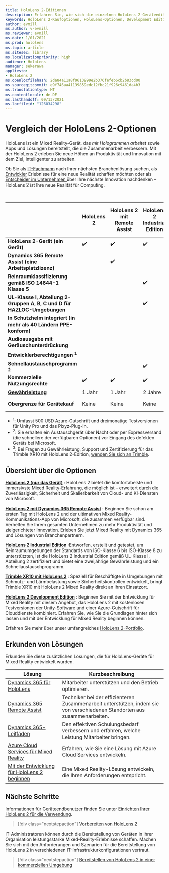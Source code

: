 ```yaml
---
title: HoloLens 2-Editionen
description: Erfahren Sie, wie sich die einzelnen HoloLens 2-Geräteeditionen gleichen bzw. unterscheiden, und was Sie tun müssen, nachdem Sie eine eigene erhalten haben.
keywords: HoloLens 2-Kaufoptionen, HoloLens-Optionen, Development Edition
author: evmill
ms.author: v-evmill
ms.reviewer: evmill
ms.date: 1/01/2021
ms.prod: hololens
ms.topic: article
ms.sitesec: library
ms.localizationpriority: high
audience: HoloLens
manager: sekerawa
appliesto:
- HoloLens 2
ms.openlocfilehash: 2da84a11a8f9613999e2b376fefeb6cb2b83cd00
ms.sourcegitcommit: e9f746aa41139859edc12fbc21f926c9461da4b3
ms.translationtype: HT
ms.contentlocale: de-DE
ms.lasthandoff: 09/13/2021
ms.locfileid: "126034298"
---
```

# <a name="compare-hololens-2-options"></a>Vergleich der HoloLens 2-Optionen

HoloLens ist ein Mixed Reality-Gerät, das *mit Hologrammen arbeitet* sowie Apps und Lösungen bereitstellt, die die Zusammenarbeit verbessern. Mit der HoloLens 2 erleben Sie neue Höhen an Produktivität und Innovation mit dem Ziel, intelligenter zu arbeiten.

Ob Sie als [IT-Fachmann](https://www.microsoft.com/hololens/apps) nach Ihrer nächsten Branchenlösung suchen, als [Entwickler](https://www.microsoft.com/hololens/developers) Erlebnisse für eine neue Realität schaffen möchten oder als [Entscheider im Unternehmen ](https://www.microsoft.com/hololens/apps) über Ihre nächste Innovation nachdenken – HoloLens 2 ist Ihre neue Realität für Computing.

<br>

|                                                      | HoloLens 2 | HoloLens 2 mit Remote Assist | HoloLens 2 Industrial Edition | HoloLens 2 Industrial Edition mit Remote Assist | Trimble XR10 mit HoloLens 2 | HoloLens 2 Development Edition |
|------------------------------------------------------|------------|-------------------------------|-------------------------------|--------------------------------------------------|------------------------------|--------------------------------|
| **HoloLens 2-Gerät (ein Gerät)**                       |      ✔️     |               ✔️               |               ✔️               |                         ✔️                        |               ✔️              |                ✔️               |
| **Dynamics 365 Remote Assist (eine Arbeitsplatzlizenz)**                |            |               ✔️               |                               |                         ✔️                        |                              |                                |
| **Reinraumklassifizierung gemäß ISO 14644-1 Klasse 5**           |            |                               |               ✔️               |                         ✔️                        |                              |                                |
| **UL-Klasse I, Abteilung 2-Gruppen A, B, C und D für HAZLOC-Umgebungen**                     |            |                               |               ✔️               |                         ✔️                        |               ✔️              |                                |
| **In Schutzhelm integriert (in mehr als 40 Ländern PPE-konform)** |            |                               |                               |                                                  |               ✔️              |                                |
| **Audioausgabe mit Geräuschunterdrückung**                        |            |                               |                               |                                                  |               ✔️              |                                |
| **Entwicklerberechtigungen <sup>1</sup>**                             |            |                               |                               |                                                  |                              |                ✔️               |
| **Schnellaustauschprogramm <sup>2</sup>**                          |            |                               |               ✔️               |                         ✔️                        |                              |                                |
| **Kommerzielle Nutzungsrechte**                                |      ✔️     |               ✔️               |               ✔️               |                         ✔️                        |               ✔️              |                                |
| [**Gewährleistung**](hololens2-hardware.md#warranty-information)                                             |   1 Jahr   |             1 Jahr            |             2 Jahre            |                      2 Jahre                      |            1 Jahr <sup>3</sup>            |             1 Jahr             |
| **Obergrenze für Gerätekauf**                                |    Keine    |              Keine             |              Keine             |                       Keine                       |             Keine             |       Eines pro Transaktion      |

- <sup>1</sup>: Umfasst 500 USD Azure-Gutschrift und dreimonatige Testversionen für Unity Pro und das Pixyz-Plug-In.
- <sup>2</sup>: Sie erhalten ein Austauschgerät über Nacht oder per Expressversand (die schnellere der verfügbaren Optionen) vor Eingang des defekten Geräts bei Microsoft.
- <sup>3</sup>: Bei Fragen zu Gewährleistung, Support und Zertifizierung für das Trimble XR10 mit HoloLens 2-Edition, [wenden Sie sich an Trimble](https://fieldtech.trimble.com/en/contact-support).


## <a name="options-overview"></a>Übersicht über die Optionen

**[HoloLens 2 (nur das Gerät)](hololens2-options-device-only.md)** : HoloLens 2 bietet die komfortabelste und immersivste Mixed Reality-Erfahrung, die möglich ist – erweitert durch die Zuverlässigkeit, Sicherheit und Skalierbarkeit von Cloud- und KI-Diensten von Microsoft.

**[HoloLens 2 mit Dynamics 365 Remote Assist](hololens2-options-remote-assist.md)** : Beginnen Sie schon am ersten Tag mit HoloLens 2 und der ultimativen Mixed Reality-Kommunikations-App von Microsoft, die zusammen verfügbar sind. Verhelfen Sie Ihrem gesamten Unternehmen zu mehr Produktivität und zielgerichteter Innovation. Erleben Sie jetzt Mixed Reality mit Dynamics 365 und Lösungen von Branchenpartnern.

**[HoloLens 2 Industrial Edition](hololens2-options-industrial-edition.md)** :Entworfen, erstellt und getestet, um Reinraumumgebungen der Standards von ISO-Klasse 6 bis ISO-Klasse 8 zu unterstützten, ist die HoloLens 2 Industrial Edition gemäß UL-Klasse I, Abteilung 2 zertifiziert und bietet eine zweijährige Gewährleistung und ein Schnellaustauschprogramm.

**[Trimble XR10 mit HoloLens 2](hololens2-options-trimble-xr10-edition.md)** : Speziell für Beschäftigte in Umgebungen mit Schmutz- und Lärmbelastung sowie Sicherheitskontrollen entwickelt, bringt Trimble XR10 mit HoloLens 2 Mixed Reality direkt an Ihren Einsatzort.

**[HoloLens 2 Development Edition](hololens2-options-dev-edition.md)** : Beginnen Sie mit der Entwicklung für Mixed Reality mit diesem Angebot, das HoloLens 2 mit kostenlosen Testversionen der Unity-Software und einer Azure-Gutschrift für Clouddienste kombiniert. Erfahren Sie, wie Sie die Grundlagen hinter sich lassen und mit der Entwicklung für Mixed Reality beginnen können.

Erfahren Sie mehr über unser umfangreiches [HoloLens 2-Portfolio](https://www.microsoft.com/hololens/buy).

## <a name="explore-solutions"></a>Erkunden von Lösungen

Erkunden Sie diese zusätzlichen Lösungen, die für HoloLens-Geräte für Mixed Reality entwickelt wurden.

| Lösung | Kurzbeschreibung                                                                                |
|----------|---------------------------------------------------------------------------------------------------|
| [Dynamics 365 für HoloLens](https://www.microsoft.com//hololens/apps)          | Mitarbeiter unterstützen und den Betrieb optimieren.                                                        |
| [Dynamics 365 Remote Assist](https://dynamics.microsoft.com/mixed-reality/remote-assist/)          | Techniker bei der effizienteren Zusammenarbeit unterstützen, indem sie von verschiedenen Standorten aus zusammenarbeiten. |
|   [Dynamics 365-Leitfäden](https://dynamics.microsoft.com/mixed-reality/guides/)        | Den effektiven Schulungsbedarf verbessern und erfahren, welche Leistung Mitarbeiter bringen.                          |
|  [Azure Cloud Services für Mixed Reality](/windows/mixed-reality/develop/mixed-reality-cloud-services#:~:text=Mixed%20Reality%20services%20Mixed%20Reality%20cloud%20services%20like,all%20in%20the%20context%20of%20your%20users%E2%80%99%20environments)         | Erfahren, wie Sie eine Lösung mit Azure Cloud Services entwickeln.                                       |
|  [Mit der Entwicklung für HoloLens 2 beginnen](/windows/mixed-reality/develop/development?tabs=unity)         | Eine Mixed Reality-Lösung entwickeln, die Ihren Anforderungen entspricht.                                                 |

## <a name="next-steps"></a>Nächste Schritte

Informationen für Geräteendbenutzer finden Sie unter [Einrichten Ihrer HoloLens 2 für die Verwendung](hololens2-setup.md).

> [!div class="nextstepaction"]
> [Vorbereiten von HoloLens 2](hololens2-setup.md)

IT-Administratoren können durch die Bereitstellung von Geräten in ihrer Organisation leistungsstarke Mixed-Reality-Erlebnisse schaffen. Machen Sie sich mit den Anforderungen und Szenarien für die Bereitstellung von HoloLens 2 in verschiedenen IT-Infrastrukturkonfigurationen vertraut.

> [!div class="nextstepaction"]
> [Bereitstellen von HoloLens 2 in einer kommerziellen Umgebung](hololens-requirements.md)
